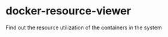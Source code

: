 docker-resource-viewer
======================

Find out the resource utilization of the containers in the system
